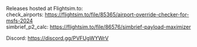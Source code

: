 Releases hosted at Flightsim.to: \
check_airports: https://flightsim.to/file/85365/airport-override-checker-for-msfs-2024 \
simbrief_p2_calc: https://flightsim.to/file/86576/simbrief-payload-maximizer

Discord: https://discord.gg/PVFUgWYWrV
